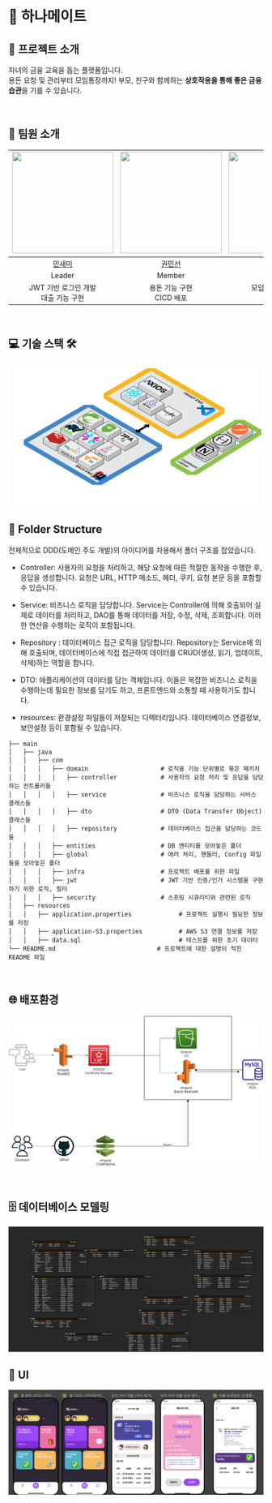 # 👫 하나메이트

## 💬 프로젝트 소개
자녀의 금융 교육을 돕는 플랫폼입니다. <br />
용돈 요청 및 관리부터 모임통장까지! 부모, 친구와 함께하는 <b>상호작용을 통해 좋은 금융습관</b>을 기를 수 있습니다.

<br>

## 🙋 팀원 소개

| <img src="https://github.com/petcu1004.png" width="200" height="200"/> | <img src="https://github.com/helloalpaca.png" width="200" height="200"> | <img src="https://github.com/Ansix1207.png" width="200" height="200"> |
|:----------------------------------------------------------------------:|:-----------------------------------------------------------------------:|:---------------------------------------------------------------------:|
|                  [민새미](https://github.com/petcu1004)                   |                  [권민선](https://github.com/helloalpaca)                  |                  [최안식](https://github.com/Ansix1207)                  |
|                                 Leader                                 |                                 Member                                  |                                Member                                 |
|                     JWT 기반 로그인 개발 <br /> 대출 기능 구현                      |                         용돈 기능 구현 <br /> CICD 배포                         |                       모임통장 기능 구현 <br /> CICD 배포                       |
<br>

## 💻 기술 스택 🛠️

<img src="src/main/resources/readme/hanamate_stack.png" alt="stack">

## 📂 Folder Structure

전체적으로 DDD(도메인 주도 개발)의 아이디어를 차용해서 폴더 구조를 잡았습니다.

- Controller: 사용자의 요청을 처리하고, 해당 요청에 따른 적절한 동작을 수행한 후, 응답을 생성합니다. 요청은 URL, HTTP 메소드, 헤더, 쿠키, 요청 본문 등을 포함할 수 있습니다.

- Service: 비즈니스 로직을 담당합니다. Service는 Controller에 의해 호출되어 실제로 데이터를 처리하고, DAO를 통해 데이터를 저장, 수정, 삭제, 조회합니다. 이러한 연산을 수행하는 로직이 포함됩니다.

- Repository : 데이터베이스 접근 로직을 담당합니다. Repository는 Service에 의해 호출되며, 데이터베이스에 직접 접근하여 데이터를 CRUD(생성, 읽기, 업데이트, 삭제)하는 역할을 합니다.

- DTO: 애플리케이션의 데이터를 담는 객체입니다. 이들은 복잡한 비즈니스 로직을 수행하는데 필요한 정보를 담기도 하고, 프론트엔드와 소통할 때 사용하기도 합니다.

- resources: 환경설정 파일들이 저장되는 디렉터리입니다. 데이터베이스 연결정보, 보안설정 등이 포함될 수 있습니다.

```
├── main
│   ├── java
│   │   ├── com
│   │   │   ├── domain                    # 로직을 기능 단위별로 묶은 패키지
│   │   │   │   ├── controller            # 사용자의 요청 처리 및 응답을 담당하는 컨트롤러들
│   │   │   │   ├── service               # 비즈니스 로직을 담당하는 서비스 클래스들
│   │   │   │   ├── dto                   # DTO (Data Transfer Object) 클래스들
│   │   │   │   ├── repository            # 데이터베이스 접근을 담당하는 코드들
│   │   │   ├── entities                  # DB 엔티티를 모아놓은 폴더
│   │   │   ├── global                    # 에러 처리, 핸들러, Config 파일들을 모아놓은 폴더
│   │   │   ├── infra                     # 프로젝트 배포를 위한 파일
│   │   │   ├── jwt                       # JWT 기반 인증/인가 시스템을 구현하기 위한 로직, 필터
│   │   │   ├── security                  # 스프링 시큐리티와 관련된 로직
│   ├── resources
│   │   ├── application.properties             # 프로젝트 실행시 필요한 정보를 저장
│   │   ├── application-S3.properties          # AWS S3 연결 정보를 저장
│   │   ├── data.sql                           # 테스트를 위한 초기 데이터
└── README.md                            # 프로젝트에 대한 설명이 적힌 README 파일
```

<br>

## 🌐 배포환경

![image](./src/main/resources/readme/architecture.png)
<br>

<br>

## 🗄️ 데이터베이스 모델링

![image](./src/main/resources/readme/erd.png)
<br>

## 🎨 UI
![image](./src/main/resources/readme/ui.png)

<br>
